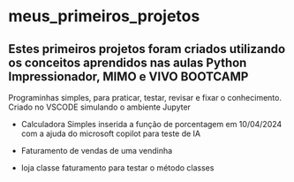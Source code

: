 # meus_primeiros_projetos
## Estes primeiros projetos foram criados utilizando os conceitos aprendidos nas aulas Python Impressionador, MIMO e VIVO BOOTCAMP
Programinhas simples, para praticar, testar, revisar e fixar o conhecimento.
Criado no VSCODE simulando o ambiente Jupyter
 - Calculadora Simples
 inserida a função de porcentagem em 10/04/2024 com a ajuda do microsoft copilot para teste de IA

 - Faturamento de vendas de uma vendinha
 - loja classe faturamento para testar o método classes


